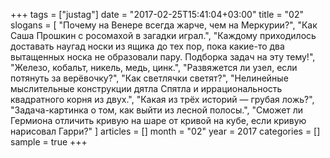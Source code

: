 ﻿+++
tags = ["justag"]
date = "2017-02-25T15:41:04+03:00"
title = "02"
slogans = [ 
 "Почему на Венере всегда жарче, чем на Меркурии?", 
 "Как Саша Прошкин с росомахой в загадки играл.",
 "Каждому приходилось доставать наугад носки из ящика до тех пор, пока какие-то два вытащенных носка не образовали пару. Подборка задач на эту тему!",
 "Железо, кобальт, никель, медь, цинк.",
 "Развяжется ли узел, если потянуть за верёвочку?",
 "Как светлячки светят?",
 "Нелинейные мыслительные конструкции дятла Спятла и иррациональность квадратного корня из двух.",
 "Какая из трёх историй — грубая ложь?",
 "Задача-картинка о том, как выйти из лесной полосы.",
 "Сможет ли Гермиона отличить кривую на шаре от кривой на кубе, если кривую нарисовал Гарри?"
]
articles = []
month = "02"
year = 2017
categories = []
sample = true
+++



